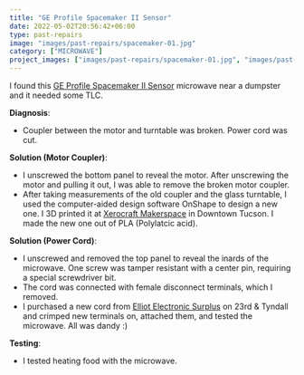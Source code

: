 ```yaml
---
title: "GE Profile Spacemaker II Sensor"
date: 2022-05-02T20:56:42+06:00
type: past-repairs
image: "images/past-repairs/spacemaker-01.jpg"
category: ["MICROWAVE"]
project_images: ["images/past-repairs/spacemaker-01.jpg", "images/past-repairs/spacemaker-02.jpg", "images/past-repairs/spacemaker-03.jpg", "images/past-repairs/spacemaker-04.jpg"]
---
```


I found this [GE Profile Spacemaker II Sensor](https://www.geappliances.com/appliance/GE-Profile-Spacemaker-II-Microwave-Oven-JEM31SF) microwave near a dumpster and it needed some TLC.


**Diagnosis**:
- Coupler between the motor and turntable was broken. Power cord was cut.

**Solution (Motor Coupler)**:
- I unscrewed the bottom panel to reveal the motor. After unscrewing the motor and pulling it out, I was able to remove the broken motor coupler.
- After taking measurements of the old coupler and the glass turntable, I used the computer-aided design software OnShape to design a new one. I 3D printed it at [Xerocraft Makerspace](https://xerocraft.org/pages/3dprint) in Downtown Tucson. I made the new one out of PLA (Polylatcic acid).

**Solution (Power Cord)**:
- I unscrewed and removed the top panel to reveal the inards of the microwave. One screw was tamper resistant with a center pin, requiring a special screwdriver bit.
- The cord was connected with female disconnect terminals, which I removed.
- I purchased a new cord from [Elliot Electronic Surplus](https://elliottelectronicsurplus.com/) on 23rd & Tyndall and crimped new terminals on, attached them, and tested the microwave. All was dandy :)

**Testing**:
- I tested heating food with the microwave.